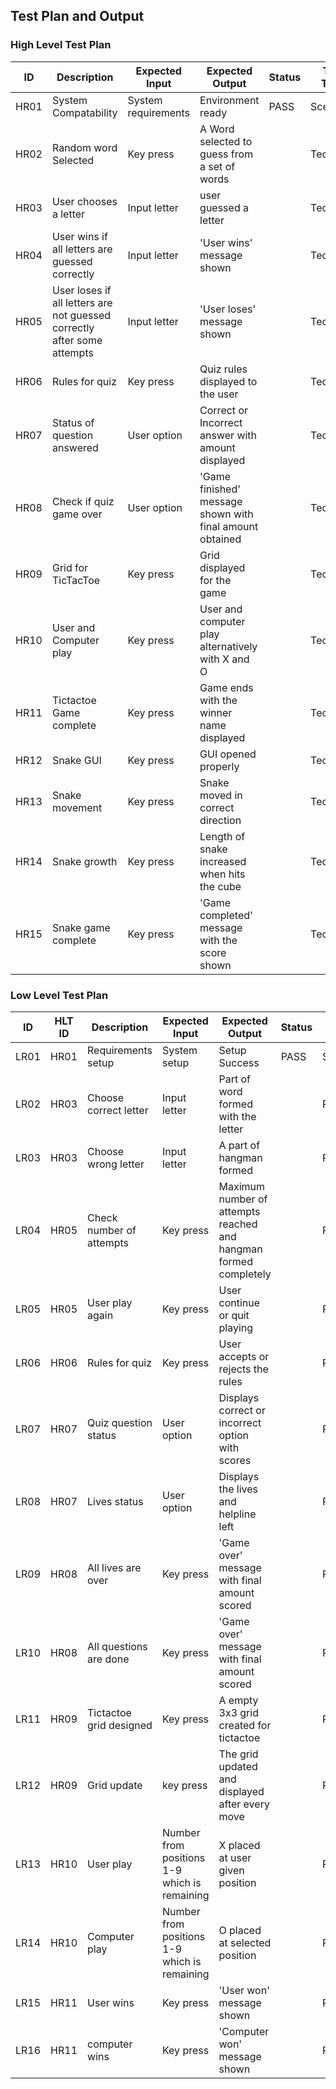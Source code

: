 ## Test Plan and Output

### High Level Test Plan

 ID  | Description  | Expected Input | Expected Output | Status | Test Type
 --- | ------------ | -------------- | --------------- | ------ | ---------
 HR01 | System Compatability | System requirements | Environment ready | PASS | Scenario 
 HR02 | Random word Selected | Key press | A Word selected to guess from a set of words |  | Technical
 HR03 | User chooses a letter | Input letter | user guessed a letter |  | Technical
 HR04 | User wins if all letters are guessed correctly | Input letter |  'User wins' message shown |  | Technical
 HR05 | User loses if all letters are not guessed correctly after some attempts | Input letter | 'User loses' message shown |  | Technical
 HR06 | Rules for quiz | Key press | Quiz rules displayed to the user |  | Technical
 HR07 | Status of question answered | User option | Correct or Incorrect answer with amount displayed |  | Technical
 HR08 | Check if quiz game over | User option | 'Game finished' message shown with final amount obtained |  | Technical
 HR09 | Grid for TicTacToe | Key press | Grid displayed for the game |  | Technical
 HR10 | User and Computer play | Key press | User and computer play alternatively with X and O |  | Technical
 HR11 | Tictactoe Game complete | Key press | Game ends with the winner name displayed |  | Technical
 HR12 | Snake GUI | Key press | GUI opened properly |  | Technical
 HR13 | Snake movement | Key press | Snake moved in correct direction |  | Technical
 HR14 | Snake growth | Key press | Length of snake increased when hits the cube |  | Technical
 HR15 | Snake game complete | Key press | 'Game completed' message with the score shown |  | Technical

 ### Low Level Test Plan

  ID  | HLT ID | Description  | Expected Input | Expected Output | Status | Type
  --- | ------ | ------------ | -------------- | --------------- | ------ | ---------
  LR01 | HR01 | Requirements setup | System setup | Setup Success | PASS | Scenario 
  LR02 | HR03 | Choose correct letter | Input letter | Part of word formed with the letter |  | Requirement
  LR03 | HR03 | Choose wrong letter | Input letter | A part of hangman formed |  | Requirement
  LR04 | HR05 | Check number of attempts | Key press | Maximum number of attempts reached and hangman formed completely |  | Requirement
  LR05 | HR05 | User play again | Key press | User continue or quit playing |  | Requirement
  LR06 | HR06 | Rules for quiz | Key press | User accepts or rejects the rules |  | Requirement
  LR07 | HR07 | Quiz question status | User option | Displays correct or incorrect option with scores |  | Requirement
  LR08 | HR07 | Lives status | User option | Displays the lives and helpline left |  | Requirement 
  LR09 | HR08 | All lives are over | Key press | 'Game over' message with final amount scored |  | Requirement
  LR10 | HR08 | All questions are done | Key press | 'Game over' message with final amount scored |  | Requirement
  LR11 | HR09 | Tictactoe grid  designed | Key press | A empty 3x3 grid created for tictactoe |  | Requirement
  LR12 | HR09 | Grid update | key press | The grid updated and displayed after every move |  | Requirement
  LR13 | HR10 | User play | Number from positions 1-9 which is remaining  | X placed at user given position |  | Requirement
  LR14 | HR10 | Computer play | Number from positions 1-9 which is remaining  | O placed at selected position |  | Requirement
  LR15 | HR11 | User wins | Key press | 'User won' message shown |  | Requirement
  LR16 | HR11 | computer wins | Key press | 'Computer won' message shown |  | Requirement 